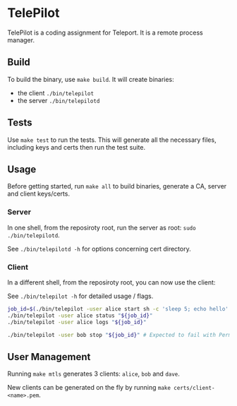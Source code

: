 # TelePilot

TelePilot is a coding assignment for Teleport. It is a remote process manager.

## Build

To build the binary, use `make build`. It will create binaries:
  - the client `./bin/telepilot`
  - the server `./bin/telepilotd`

## Tests

Use `make test` to run the tests. This will generate all the necessary files,
including keys and certs then run the test suite.

## Usage

Before getting started, run `make all` to build binaries, generate a CA, server and client keys/certs.

### Server

In one shell, from the reposiroty root, run the server as root: `sudo ./bin/telepilotd`.

See `./bin/telepilotd -h` for options concerning cert directory.

### Client

In a different shell, from the reposiroty root, you can now use the client:

See `./bin/telepilot -h` for detailed usage / flags.

```bash
job_id=$(./bin/telepilot -user alice start sh -c 'sleep 5; echo hello' | tee /dev/stderr)
./bin/telepilot -user alice status "${job_id}"
./bin/telepilot -user alice logs "${job_id}"

./bin/telepilot -user bob stop "${job_id}" # Expected to fail with Permission Denied.
```

## User Management

Running `make mtls` generates 3 clients: `alice`, `bob` and `dave`.

New clients can be generated on the fly by running `make certs/client-<name>.pem`.
